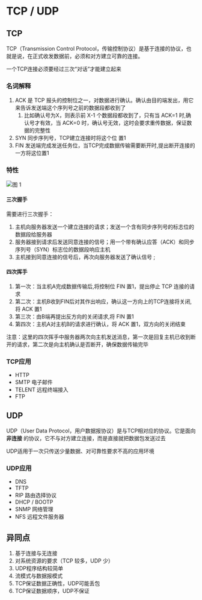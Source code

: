 # TCP / UDP

## TCP

TCP（Transmission Control Protocol，传输控制协议）是基于连接的协议，也就是说，在正式收发数据前，必须和对方建立可靠的连接。

一个TCP连接必须要经过三次“对话”才能建立起来

### 名词解释

1. ACK 是 TCP 报头的控制位之一，对数据进行确认。确认由目的端发出，用它来告诉发送端这个序列号之前的数据段都收到了
   1. 比如确认号为X，则表示前 X-1 个数据段都收到了，只有当 ACK=1 时,确认号才有效，当 ACK=0 时，确认号无效，这时会要求重传数据，保证数据的完整性
2. SYN 同步序列号，TCP建立连接时将这个位 置1
3. FIN 发送端完成发送任务位，当TCP完成数据传输需要断开时,提出断开连接的一方将这位置1

### 特性

![图 1](https://peterchen97.coding.net/p/img2/d/test/git/raw/master/fb979beb2dc01e74e0319a5e8a27b182d0d2166cfb3c57cc234f4ac1b16b340c.png)  

#### 三次握手

需要进行三次握手：

1. 主机向服务器发送一个建立连接的请求；发送一个含有同步序列号的标志位的数据段给服务器
2. 服务器接到请求后发送同意连接的信号；用一个带有确认应答（ACK）和同步序列号（SYN）标志位的数据段响应主机
3. 主机接到同意连接的信号后，再次向服务器发送了确认信号 ;

#### 四次挥手

1. 第一次：当主机A完成数据传输后,将控制位 FIN 置1，提出停止 TCP 连接的请求
2. 第二次：主机B收到FIN后对其作出响应，确认这一方向上的TCP连接将关闭,将 ACK 置1
3. 第三次：由B端再提出反方向的关闭请求,将 FIN 置1
4. 第四次：主机A对主机B的请求进行确认，将 ACK 置1，双方向的关闭结束

注意：这里的四次挥手中服务器两次向主机发送消息，第一次是回复主机已收到断开的请求，第二次是向主机确认是否断开，确保数据传输完毕

### TCP应用

- HTTP
- SMTP 电子邮件
- TELENT 远程终端接入
- FTP

## UDP

UDP（User Data Protocol，用户数据报协议）是与TCP相对应的协议。它是面向 **非连接** 的协议，它不与对方建立连接，而是直接就把数据包发送过去

UDP适用于一次只传送少量数据、对可靠性要求不高的应用环境

### UDP应用

- DNS
- TFTP
- RIP 路由选择协议
- DHCP / BOOTP
- SNMP 网络管理
- NFS 远程文件服务器

## 异同点

1. 基于连接与无连接
2. 对系统资源的要求（TCP 较多，UDP 少）
3. UDP程序结构较简单
4. 流模式与数据报模式
5. TCP保证数据正确性，UDP可能丢包
6. TCP保证数据顺序，UDP不保证
